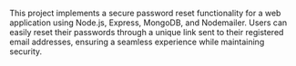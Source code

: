 This project implements a secure password reset functionality for a web application using Node.js, Express, MongoDB, and Nodemailer. Users can easily reset their passwords through a unique link sent to their registered email addresses, ensuring a seamless experience while maintaining security.
